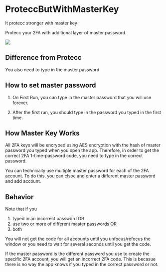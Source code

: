 
# ProteccButWithMasterKey
It protecc stronger with master key

Protecc your 2FA with additional layer of master password.

![](https://media.discordapp.net/attachments/753345992543305808/997802740203933758/unknown.png)

## Difference from Protecc

You also need to type in the master password

## How to set master password

1. On First Run, you can type in the master password that you will use forever.

2. After the first run, you should type in the password you typed in the first time.

## How Master Key Works

All 2FA keys will be encryped using AES encryption with the hash of master password you typed when you open the app. Therefore, in order to get the correct 2FA 1-time-password code, you need to type in the correct password.

You can technically use multiple master password for each of the 2FA account. To do this, you can clsoe and enter a different master password and add account.

## Behavior

Note that if you

1. typed in an incorrect password OR
2. use two or more of different master passwords OR
3. both

You will not get the code for all accounts until you unfocus/refocus the window or you need to wait for several seconds until you get the code.

If the master password is the different password you use to create the specific 2FA account, you will get an incorrect 2FA code. This is becasue there is no way the app knows if you typed in the correct password or not.